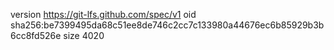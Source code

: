 version https://git-lfs.github.com/spec/v1
oid sha256:be7399495da68c51ee8de746c2cc7c133980a44676ec6b85929b3b6cc8fd526e
size 4020
